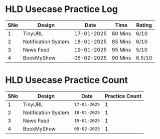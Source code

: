 
# HLD Usecase Practice Log

| SNo | Design | Date | Time | Rating |
|-----|--------|------|------|--------|
| 1 | TinyURL | 17-01-2025 | 80 Mins | 6/10 |
| 2 | Notification System | 18-01-2025 | 85 Mins | 6/10 |
| 3 | News Feed | 19-01-2025 | 95 Mins | 5/10 |
| 4 | BookMyShow | 05-02-2025 | 90 Mins | 6.5/10 |



# HLD Usecase Practice Count

| SNo | Design | Date | Practice Count |
|-----|--------|------|----------------|
| 1 | TinyURL | `17-01-2025` | 1 |
| 2 | Notification System | `18-01-2025` | 1 |
| 3 | News Feed | `19-01-2025` | 1 |
| 4 | BookMyShow | `05-02-2025` | 1 |
